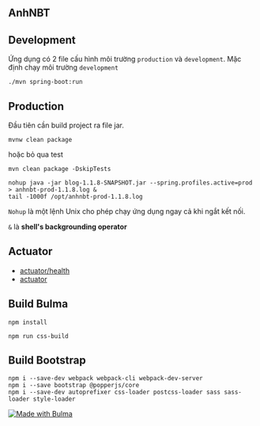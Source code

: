 ## AnhNBT

## Development

Ứng dụng có 2 file cấu hình môi trường `production` và `development`. Mặc định chạy môi trường `development`

```
./mvn spring-boot:run
```

## Production
Đầu tiên cần build project ra file jar.
```
mvnw clean package
```
hoặc bỏ qua test

```
mvn clean package -DskipTests
```

```
nohup java -jar blog-1.1.8-SNAPSHOT.jar --spring.profiles.active=prod > anhnbt-prod-1.1.8.log &
tail -1000f /opt/anhnbt-prod-1.1.8.log
```

`Nohup` là một lệnh Unix cho phép chạy ứng dụng ngay cả khi ngắt kết nối.

`&` là **shell's backgrounding operator**
## Actuator

- [actuator/health](http://localhost:8080/actuator/health)
- [actuator](http://localhost:8080/actuator)

## Build Bulma

```
npm install
```

```
npm run css-build
```
## Build Bootstrap
```
npm i --save-dev webpack webpack-cli webpack-dev-server
npm i --save bootstrap @popperjs/core
npm i --save-dev autoprefixer css-loader postcss-loader sass sass-loader style-loader
```

[![Made with Bulma](https://bulma.io/images/made-with-bulma.png)](https://bulma.io?utm_source=badge)